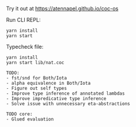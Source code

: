 Try it out at https://atennapel.github.io/coc-os

Run CLI REPL:
```
yarn install
yarn start
```

Typecheck file:
```
yarn install
yarn start lib/nat.coc
```

```
TODO:
- fst/snd for Both/Iota
- alpha equivalence in Both/Iota
- Figure out self types
- Improve type inference of annotated lambdas
- Improve impredicative type inference
- Solve issue with unnecessary eta-abstractions
```

```
TODO core:
- Glued evaluation
```
